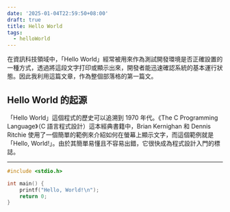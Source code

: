 ```yaml
---
date: '2025-01-04T22:59:50+08:00'
draft: true
title: Hello World
tags:
  - helloWorld
---
```


在資訊科技領域中，「Hello World」經常被用來作為測試開發環境是否正確設置的一種方式，透過將這段文字打印或顯示出來，開發者能迅速確認系統的基本運行狀態。因此我利用這篇文章，作為整個部落格的第一篇文。

## Hello World 的起源

「Hello World」這個程式的歷史可以追溯到 1970 年代。《The C Programming Language》（C 語言程式設計）這本經典書籍中，Brian Kernighan 和 Dennis Ritchie 使用了一個簡單的範例來介紹如何在螢幕上顯示文字，而這個範例就是「Hello, World!」。由於其簡單易懂且不容易出錯，它很快成為程式設計入門的標誌。

---

```c
#include <stdio.h>

int main() {
    printf("Hello, World!\n");
    return 0;
}
```
